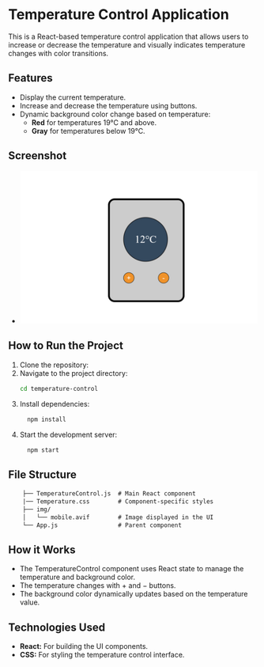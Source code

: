 # Temperature Control Application

This is a React-based temperature control application that allows users to increase or decrease the temperature and visually indicates temperature changes with color transitions.

## Features
- Display the current temperature.
- Increase and decrease the temperature using buttons.
- Dynamic background color change based on temperature:
  - **Red** for temperatures 19°C and above.
  - **Gray** for temperatures below 19°C.

## Screenshot
  - ![Image Description](https://github.com/KanchanCS/react-projects/blob/main/temperature_control/src/img/photo_2025-01-26_21-47-20.jpg)
## How to Run the Project
1. Clone the repository:
2. Navigate to the project directory:
     ```bash
     cd temperature-control
3. Install dependencies:
   ```bash
     npm install
4. Start the development server:
    ```bash
      npm start

## File Structure
        ├── TemperatureControl.js  # Main React component
        |── Temperature.css        # Component-specific styles
        ├── img/
        │   └── mobile.avif        # Image displayed in the UI
        └── App.js                 # Parent component

## How it Works
  - The TemperatureControl component uses React state to manage the temperature and background color.
  - The temperature changes with + and − buttons.
  - The background color dynamically updates based on the temperature value.

## Technologies Used
  - **React:** For building the UI components.
  - **CSS:** For styling the temperature control interface.



